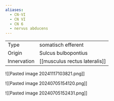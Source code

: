 ```yaml
---
aliases:
  - CN-VI
  - CN VI
  - CN 6
  - nervus abducens
---
```


|             |                               |
| ----------- | ----------------------------- |
| Type        | somatisch efferent            |
| Origin      | Sulcus bulbopontius           |
| Innervation | [[musculus rectus lateralis]] |

![[Pasted image 20241117103821.png]]

![[Pasted image 20240705154120.png]]

![[Pasted image 20240705152431.png]]